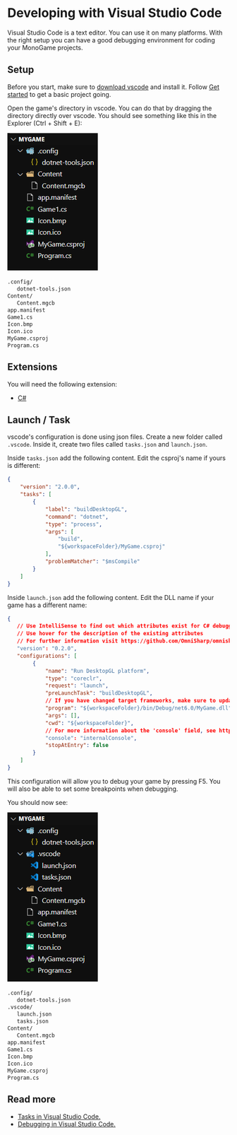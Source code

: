 # Developing with Visual Studio Code

Visual Studio Code is a text editor. You can use it on many platforms. With the right setup you can have a good debugging environment for coding your MonoGame projects.

## Setup

Before you start, make sure to [download vscode](https://code.visualstudio.com/download) and install it. Follow [Get started](../get-started.md) to get a basic project going.

Open the game's directory in vscode. You can do that by dragging the directory directly over vscode. You should see something like this in the Explorer (Ctrl + Shift + E):

![MyGame directory](MyGame-01.png)

```
.config/
   dotnet-tools.json
Content/
   Content.mgcb
app.manifest
Game1.cs
Icon.bmp
Icon.ico
MyGame.csproj
Program.cs
```

## Extensions

You will need the following extension:

* [C#](https://marketplace.visualstudio.com/items?itemName=ms-dotnettools.csharp)

## Launch / Task

vscode's configuration is done using json files. Create a new folder called `.vscode`. Inside it, create two files called `tasks.json` and `launch.json`.

Inside `tasks.json` add the following content. Edit the csproj's name if yours is different:

```json
{
    "version": "2.0.0",
    "tasks": [
        {
            "label": "buildDesktopGL",
            "command": "dotnet",
            "type": "process",
            "args": [
                "build",
                "${workspaceFolder}/MyGame.csproj"
            ],
            "problemMatcher": "$msCompile"
        }
    ]
}
```

Inside `launch.json` add the following content. Edit the DLL name if your game has a different name:

```json
{
   // Use IntelliSense to find out which attributes exist for C# debugging
   // Use hover for the description of the existing attributes
   // For further information visit https://github.com/OmniSharp/omnisharp-vscode/blob/master/debugger-launchjson.md
   "version": "0.2.0",
   "configurations": [
        {
            "name": "Run DesktopGL platform",
            "type": "coreclr",
            "request": "launch",
            "preLaunchTask": "buildDesktopGL",
            // If you have changed target frameworks, make sure to update the program path.
            "program": "${workspaceFolder}/bin/Debug/net6.0/MyGame.dll",
            "args": [],
            "cwd": "${workspaceFolder}",
            // For more information about the 'console' field, see https://github.com/OmniSharp/omnisharp-vscode/blob/master/debugger-launchjson.md#console-terminal-window
            "console": "internalConsole",
            "stopAtEntry": false
        }
    ]
}
```

This configuration will allow you to debug your game by pressing F5. You will also be able to set some breakpoints when debugging.

You should now see:

![MyGame directory](MyGame-02.png)

```
.config/
   dotnet-tools.json
.vscode/
   launch.json
   tasks.json
Content/
   Content.mgcb
app.manifest
Game1.cs
Icon.bmp
Icon.ico
MyGame.csproj
Program.cs
```

## Read more

* [Tasks in Visual Studio Code.](https://code.visualstudio.com/docs/editor/tasks)
* [Debugging in Visual Studio Code.](https://code.visualstudio.com/docs/editor/debugging)
